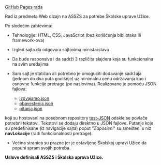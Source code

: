 [GitHub Pages rada](https://nikolader.github.io/seminarski-skolska-uprava/index.html)

Rad iz predmeta Web dizajn na ASSZS za potrebe Školske uprave Užice.

Po sledećim zahtevima:

* Tehnologije: HTML, CSS, JavaScript (bez korišćenja biblioteka ili framework-ova)
* Izgled sajta da odgovara sajtovima ministarstava
* Da bude responsive i da sadrži 3 različita slajdera koja su funkcionalna na svim uređajima
* Sam sajt je statičan ali potrebno je omogućiti dodavanje sadržaja (jednom do dva puta godišnje) uz minimalnu cenu održavanja kao i osnovne funkcije pretrage (po naslovima). Realizovano je pomoću JSON fajlova:

  - [izdvajamo.json](https://nikolader.github.io/test-JSON/izdvajamo.json)
  - [obavestenja.json](https://nikolader.github.io/test-JSON/obavestenja.json)
  - [pitanja.json](https://nikolader.github.io/test-JSON/pitanja.json)
  
koji su hostovani na posebnom repository [test-JSON](https://github.com/nikolader/test-JSON) odakle se povlače potrebni tekstovi. Tekstovi se dodaju direktno u JSON fajlove. Putanje koje su predefinisane (iz navigacije sajta) poput "_Zaposleni_" su smešteni u niz **navLokacije** (radi funkcionalnosti pretrage).

* Većina stranica su prazne jer je ostavljeno Školskoj upravi Užice da popuni spram svojih potreba.

**Uslove definisali ASSZS i Školska uprava Užice.**
